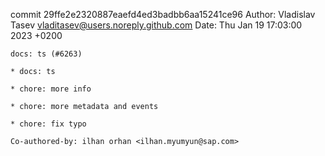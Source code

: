 commit 29ffe2e2320887eaefd4ed3badbb6aa15241ce96
Author: Vladislav Tasev <vladitasev@users.noreply.github.com>
Date:   Thu Jan 19 17:03:00 2023 +0200

    docs: ts (#6263)
    
    * docs: ts
    
    * chore: more info
    
    * chore: more metadata and events
    
    * chore: fix typo
    
    Co-authored-by: ilhan orhan <ilhan.myumyun@sap.com>
